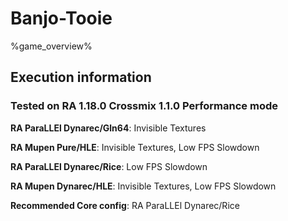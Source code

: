 # Banjo-Tooie 

%game_overview%

## Execution information

### Tested on RA 1.18.0 Crossmix 1.1.0 Performance mode

**RA ParaLLEl Dynarec/Gln64**: Invisible Textures

**RA Mupen Pure/HLE**: Invisible Textures, Low FPS Slowdown

**RA ParaLLEl Dynarec/Rice**: Low FPS Slowdown

**RA Mupen Dynarec/HLE**: Invisible Textures, Low FPS Slowdown

**Recommended Core config**: RA ParaLLEl Dynarec/Rice